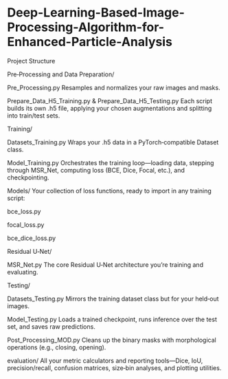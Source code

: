 # Deep-Learning-Based-Image-Processing-Algorithm-for-Enhanced-Particle-Analysis

Project Structure

Pre‑Processing and Data Preparation/

Pre_Processing.py
Resamples and normalizes your raw images and masks.

Prepare_Data_H5_Training.py & Prepare_Data_H5_Testing.py
Each script builds its own .h5 file, applying your chosen augmentations and splitting into train/test sets.

Training/

Datasets_Training.py
Wraps your .h5 data in a PyTorch‐compatible Dataset class.

Model_Training.py
Orchestrates the training loop—loading data, stepping through MSR_Net, computing loss (BCE, Dice, Focal, etc.), and checkpointing.

Models/
Your collection of loss functions, ready to import in any training script:

bce_loss.py

focal_loss.py

bce_dice_loss.py

Residual U‑Net/

MSR_Net.py
The core Residual U‑Net architecture you’re training and evaluating.

Testing/

Datasets_Testing.py
Mirrors the training dataset class but for your held‑out images.

Model_Testing.py
Loads a trained checkpoint, runs inference over the test set, and saves raw predictions.

Post_Processing_MOD.py
Cleans up the binary masks with morphological operations (e.g., closing, opening).

evaluation/
All your metric calculators and reporting tools—Dice, IoU, precision/recall, confusion matrices, size‐bin analyses, and plotting utilities.
